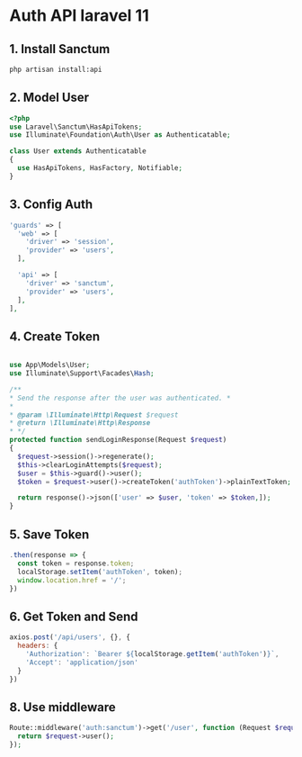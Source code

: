 # Auth API laravel 11

## 1. Install Sanctum

```bash
php artisan install:api
```

## 2. Model User

```php
<?php
use Laravel\Sanctum\HasApiTokens;
use Illuminate\Foundation\Auth\User as Authenticatable;

class User extends Authenticatable
{
  use HasApiTokens, HasFactory, Notifiable;
}
```

## 3. Config Auth

```php
'guards' => [
  'web' => [
    'driver' => 'session',
    'provider' => 'users',
  ],

  'api' => [
    'driver' => 'sanctum',
    'provider' => 'users',
  ],
],
```

## 4. Create Token

```php

use App\Models\User;
use Illuminate\Support\Facades\Hash;

/**
* Send the response after the user was authenticated. *
*
* @param \Illuminate\Http\Request $request
* @return \Illuminate\Http\Response
* */
protected function sendLoginResponse(Request $request)
{
  $request->session()->regenerate();
  $this->clearLoginAttempts($request);
  $user = $this->guard()->user();
  $token = $request->user()->createToken('authToken')->plainTextToken;

  return response()->json(['user' => $user, 'token' => $token,]);
}
```

## 5. Save Token

```javascript
.then(response => {
  const token = response.token;
  localStorage.setItem('authToken', token);
  window.location.href = '/';
})
```

## 6. Get Token and Send

```javascript
axios.post('/api/users', {}, { 
  headers: { 
    'Authorization': `Bearer ${localStorage.getItem('authToken')}`,
    'Accept': 'application/json'  
  } 
})
```

## 8. Use middleware

```php
Route::middleware('auth:sanctum')->get('/user', function (Request $request) {
  return $request->user();
});
```
